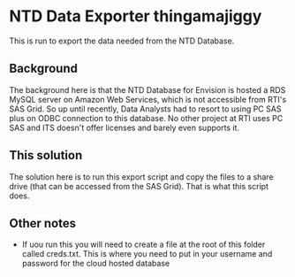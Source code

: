 # NTD Data Exporter thingamajiggy

This is run to export the data needed from the NTD Database. 

## Background
The background here is that the NTD Database for Envision is hosted a RDS MySQL server on Amazon Web Services, which is not accessible from RTI's SAS Grid. So up until recently, Data Analysts had to resort to using PC SAS plus on ODBC connection to this database. No other project at RTI uses PC SAS and ITS doesn't offer licenses and barely even supports it.

## This solution
The solution here is to run this export script and copy the files to a share drive (that can be accessed from the SAS Grid). That is what this script does.

## Other notes
* If uou run this you will need to create a file at the root of this folder called creds.txt. This is where you need to put in your username and password for the cloud hosted database
